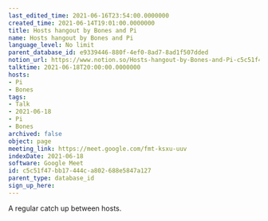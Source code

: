 ```yaml
---
last_edited_time: 2021-06-16T23:54:00.0000000
created_time: 2021-06-14T19:01:00.0000000
title: Hosts hangout by Bones and Pi
name: Hosts hangout by Bones and Pi
language_level: No limit
parent_database_id: e9339446-880f-4ef0-8ad7-8ad1f507dded
notion_url: https://www.notion.so/Hosts-hangout-by-Bones-and-Pi-c5c51f47bb17444ca802688e5847a127
talktime: 2021-06-18T20:00:00.0000000
hosts:
- Pi
- Bones
tags:
- Talk
- 2021-06-18
- Pi
- Bones
archived: false
object: page
meeting_link: https://meet.google.com/fmt-ksxu-uuv
indexDate: 2021-06-18
software: Google Meet
id: c5c51f47-bb17-444c-a802-688e5847a127
parent_type: database_id
sign_up_here: 
---
```


A regular catch up between hosts.


